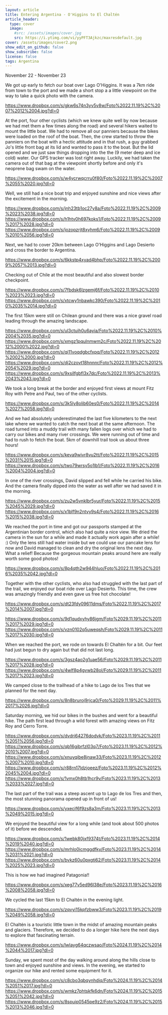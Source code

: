 ```yaml
---
layout: article
title: Entering Argentina - O'Higgins to El Chaltén
article_header:
  type: cover
  image:
    #src: /assets/images/cover.jpg
    src: https://i.ytimg.com/vi/yyPFT3Ajkzc/maxresdefault.jpg
cover: /assets/images/cover2.png
show_edit_on_github: false
show_subscribe: false
license: false
tags: Argentina
---
```


November 22 - November 23

We got up early to fetch our boat over Lago O'Higgins. It was a 7km ride from town to the port and we made a short stop a a little viewpoint on the way to take a quick photo with the camera.

<!--more-->

https://www.dropbox.com/s/gkw6s74n3yv5v8w/Foto%2022.11.19%2C%2007%2012%2004.jpg?dl=0

At the port, four other cyclists (which we knew quite well by now because we had met them a few times along the road) and several hikers waited to mount the little boat. We had to remove all our panniers because the bikes were loaded on the roof of the boat. Then, the crew started to throw the panniers on the boat with a hectic attitude and in that rush, a guy grabbed Jo's little front bag at its lid and wanted to pass it to the boat. But the lid opened and we just saw things dropping into the the (9 meter deep and ice cold) water. Our GPS tracker was lost right away. Luckily, we had taken the camera out of that bag at the viewpoint shortly before and only it's neoprene bag swam on the water.

https://www.dropbox.com/s/w4ycrwqcrru0f80/Foto%2022.11.19%2C%2007%2055%2020.jpg?dl=0

Well, we still had a nice boat trip and enjoyed sunshine and nice views after the excitement in the morning.

https://www.dropbox.com/s/jnh23tb1oc27y8a/Foto%2022.11.19%2C%2009%2023%2038.jpg?dl=0
https://www.dropbox.com/s/h1htv0h697koks1/Foto%2022.11.19%2C%2009%2017%2028.jpg?dl=0
https://www.dropbox.com/s/jozopzrjt8xyhm6/Foto%2022.11.19%2C%2009%2010%2056.jpg?dl=0

Next, we had to cover 20km between Lago O'Higgins and Lago Desierto and cross the border to Argentina.

https://www.dropbox.com/s/6kkstp4xyad4bhp/Foto%2022.11.19%2C%2009%2057%2013.jpg?dl=0

Checking out of Chile at the most beautiful and also slowest border checkpoint.

https://www.dropbox.com/s/7fbdsk6lzgemj6f/Foto%2022.11.19%2C%2010%2023%2023.jpg?dl=0
https://www.dropbox.com/s/xtcwy1nbawkc390/Foto%2022.11.19%2C%2010%2035%2014.jpg?dl=0

The first 15km were still on Chilean ground and there was a nice gravel road leading through the amazing landscape.

https://www.dropbox.com/s/ul3ctuih0u6ayia/Foto%2022.11.19%2C%2010%2004%2035.jpg?dl=0
https://www.dropbox.com/s/xmgz1pqulnmwm2c/Foto%2022.11.19%2C%2012%2000%2022.jpg?dl=0
https://www.dropbox.com/s/qi11voqdgbcfxpq/Foto%2022.11.19%2C%2012%2002%2000.jpg?dl=0
https://www.dropbox.com/s/dj2czovt18hnnnr/Foto%2022.11.19%2C%2012%2054%2029.jpg?dl=0
https://www.dropbox.com/s/9xsilfgbfl3x7dc/Foto%2022.11.19%2C%2013%2043%2043.jpg?dl=0

We took a long break at the border and enjoyed first views at mount Fitz Roy with Petre and Paul, two of the other cyclists.

https://www.dropbox.com/s/3k5ly8olib60es0/Foto%2022.11.19%2C%2014%2027%2058.jpg?dl=0

And we had absolutely underestimated the last five kilometers to the next lake where we wanted to catch the next boat at the same afternoon. The road turned into a muddy trail with many fallen logs over which we had to carry our bikes and many river crossings.
We were running out of time and had to rush to fetch the boat. 5km of downhill trail took us about three hours!

https://www.dropbox.com/s/keva9wivr8vu2tt/Foto%2022.11.19%2C%2015%2031%2015.jpg?dl=0
https://www.dropbox.com/s/two79wrsy5o1lb1/Foto%2022.11.19%2C%2016%2004%2004.jpg?dl=0

In one of the river crossings, David slipped and fell while he carried his bike. And the camera finally dipped into the water as well after we had saved it in the morning.

https://www.dropbox.com/s/zu2w5vnklbr5yur/Foto%2022.11.19%2C%2015%2045%2029.jpg?dl=0
https://www.dropbox.com/s/x1blf9n2ntvy9s4/Foto%2022.11.19%2C%2016%2015%2038.jpg?dl=0

We reached the port in time and got our passports stamped at the Argentinian border control, which also had quite a nice view. We dried the camera in the sun for a while and made it actually work again after a while! :) Only the lens still had water inside but we could use our pancake lens for now and David managed to clean and dry the original lens the next day. What a relief! Because the gorgeous mountain peaks around here are really worth some good photos!

https://www.dropbox.com/s/8p4qth2w944hluo/Foto%2022.11.19%2C%2016%2035%2042.jpg?dl=0

Together with the other cyclists, who also had struggled with the last part of the trail, we enjoyed our boat ride over Lago Desierto. This time, the crew was amazingly friendly and even gave us free hot chocolate!

https://www.dropbox.com/s/dt23fdy09611dms/Foto%2022.11.19%2C%2017%2014%2007.jpg?dl=0

https://www.dropbox.com/s/9d1qudxyhy86jgm/Foto%2029.11.19%2C%2011%2017%2029.jpg?dl=0
https://www.dropbox.com/s/vzn0102q5uweqsh/Foto%2029.11.19%2C%2011%2017%2030.jpg?dl=0

When we reached the port, we rode on towards El Chaltén for a bit. Our feet had just begun to dry again but that did not last long.

https://www.dropbox.com/s/3gsz4ao2g1uae56/Foto%2029.11.19%2C%2011%2017%2028.jpg?dl=0
https://www.dropbox.com/s/4wlf8p4gvwb28ol/Foto%2029.11.19%2C%2011%2017%2023.jpg?dl=0

We camped close to the trailhead of a hike to Lago de los Tres that we planned for the next day.

https://www.dropbox.com/s/8n8bruroj9rjca0/Foto%2029.11.19%2C%2011%2017%2026.jpg?dl=0

Saturday morning, we hid our bikes in the bushes and went for a beautiful hike. The path first lead through a wild forest with amazing views on Fitz Roy and Cerro Torre.

https://www.dropbox.com/s/dvdri64276dodvk/Foto%2023.11.19%2C%2011%2051%2056.jpg?dl=0
https://www.dropbox.com/s/qb16gibrfzl03q7/Foto%2023.11.19%2C%2012%2010%2007.jpg?dl=0
https://www.dropbox.com/s/xnuyqibe8jnaw33/Foto%2023.11.19%2C%2012%2007%2010.jpg?dl=0
https://www.dropbox.com/s/r88rn17ldzjoeez/Foto%2023.11.19%2C%2012%2045%2004.jpg?dl=0
https://www.dropbox.com/s/1vmx0h8tb1hcr9v/Foto%2023.11.19%2C%2013%2033%2027.jpg?dl=0

The last part of the trail was a steep ascent up to Lago de los Tres and then, the most stunning panorama opened up in front of us!

https://www.dropbox.com/s/yxecif6f9zs8a3m/Foto%2023.11.19%2C%2013%2049%2015.jpg?dl=0

We enjoyed the beautiful view for a long while (and took about 500 photos of it) before we descended.

https://www.dropbox.com/s/1webk80jxf9374t/Foto%2023.11.19%2C%2014%2019%2040.jpg?dl=0
https://www.dropbox.com/s/mrhlo0icmggdfky/Foto%2023.11.19%2C%2014%2031%2021.jpg?dl=0
https://www.dropbox.com/s/bvkz60u0pxgti62/Foto%2023.11.19%2C%2014%2025%2023.jpg?dl=0

This is how we had imagined Patagonia!!

https://www.dropbox.com/s/xeg77v5ed96l38e/Foto%2023.11.19%2C%2016%2008%2058.jpg?dl=0

We cycled the last 15km to El Chaltén in the evening light.

https://www.dropbox.com/s/zqvyi15kpfzbww3/Foto%2023.11.19%2C%2019%2049%2058.jpg?dl=0

El Chaltén is a touristic little town in the midst of amazing mountain peaks and glaciers. Therefore, we decided to do a longer hike here the next days to explore that fascinating terrain.

https://www.dropbox.com/s/lwlayg64qczwsao/Foto%2024.11.19%2C%2014%2044%2017.jpg?dl=0

Sunday, we spent most of the day walking around along the hills close to town and enjoyed sunshine and views. In the evening, we started to organize our hike and rented some equipment for it.

https://www.dropbox.com/s/c8cbo3qbqynhdiq/Foto%2024.11.19%2C%2014%2051%2017.jpg?dl=0
https://www.dropbox.com/s/wmkz7phtskfk6dn/Foto%2024.11.19%2C%2015%2051%2042.jpg?dl=0
https://www.dropbox.com/s/8spuip0545pe9z2/Foto%2024.11.19%2C%2015%2013%2046.jpg?dl=0
